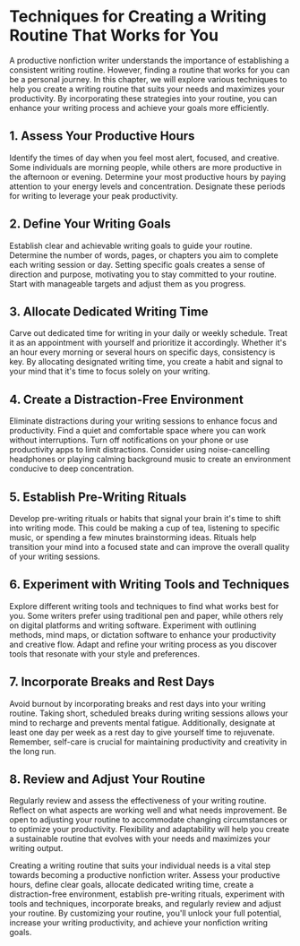 Techniques for Creating a Writing Routine That Works for You
========================================================================

A productive nonfiction writer understands the importance of establishing a consistent writing routine. However, finding a routine that works for you can be a personal journey. In this chapter, we will explore various techniques to help you create a writing routine that suits your needs and maximizes your productivity. By incorporating these strategies into your routine, you can enhance your writing process and achieve your goals more efficiently.

**1. Assess Your Productive Hours**
-----------------------------------

Identify the times of day when you feel most alert, focused, and creative. Some individuals are morning people, while others are more productive in the afternoon or evening. Determine your most productive hours by paying attention to your energy levels and concentration. Designate these periods for writing to leverage your peak productivity.

**2. Define Your Writing Goals**
--------------------------------

Establish clear and achievable writing goals to guide your routine. Determine the number of words, pages, or chapters you aim to complete each writing session or day. Setting specific goals creates a sense of direction and purpose, motivating you to stay committed to your routine. Start with manageable targets and adjust them as you progress.

**3. Allocate Dedicated Writing Time**
--------------------------------------

Carve out dedicated time for writing in your daily or weekly schedule. Treat it as an appointment with yourself and prioritize it accordingly. Whether it's an hour every morning or several hours on specific days, consistency is key. By allocating designated writing time, you create a habit and signal to your mind that it's time to focus solely on your writing.

**4. Create a Distraction-Free Environment**
--------------------------------------------

Eliminate distractions during your writing sessions to enhance focus and productivity. Find a quiet and comfortable space where you can work without interruptions. Turn off notifications on your phone or use productivity apps to limit distractions. Consider using noise-cancelling headphones or playing calming background music to create an environment conducive to deep concentration.

**5. Establish Pre-Writing Rituals**
------------------------------------

Develop pre-writing rituals or habits that signal your brain it's time to shift into writing mode. This could be making a cup of tea, listening to specific music, or spending a few minutes brainstorming ideas. Rituals help transition your mind into a focused state and can improve the overall quality of your writing sessions.

**6. Experiment with Writing Tools and Techniques**
---------------------------------------------------

Explore different writing tools and techniques to find what works best for you. Some writers prefer using traditional pen and paper, while others rely on digital platforms and writing software. Experiment with outlining methods, mind maps, or dictation software to enhance your productivity and creative flow. Adapt and refine your writing process as you discover tools that resonate with your style and preferences.

**7. Incorporate Breaks and Rest Days**
---------------------------------------

Avoid burnout by incorporating breaks and rest days into your writing routine. Taking short, scheduled breaks during writing sessions allows your mind to recharge and prevents mental fatigue. Additionally, designate at least one day per week as a rest day to give yourself time to rejuvenate. Remember, self-care is crucial for maintaining productivity and creativity in the long run.

**8. Review and Adjust Your Routine**
-------------------------------------

Regularly review and assess the effectiveness of your writing routine. Reflect on what aspects are working well and what needs improvement. Be open to adjusting your routine to accommodate changing circumstances or to optimize your productivity. Flexibility and adaptability will help you create a sustainable routine that evolves with your needs and maximizes your writing output.

Creating a writing routine that suits your individual needs is a vital step towards becoming a productive nonfiction writer. Assess your productive hours, define clear goals, allocate dedicated writing time, create a distraction-free environment, establish pre-writing rituals, experiment with tools and techniques, incorporate breaks, and regularly review and adjust your routine. By customizing your routine, you'll unlock your full potential, increase your writing productivity, and achieve your nonfiction writing goals.
